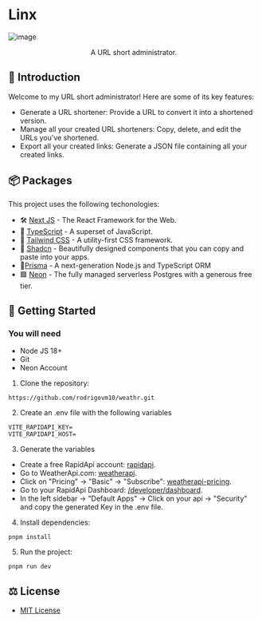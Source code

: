 # Linx
![image](https://github.com/rodrigovm10/linx/assets/104101668/88070138-057e-4757-9b68-122ed862b2e9)
<p align="center">A URL short administrator.</p>

## 👋 Introduction
Welcome to my URL short administrator! Here are some of its key features:

- Generate a URL shortener: Provide a URL to convert it into a shortened version.
- Manage all your created URL shorteners: Copy, delete, and edit the URLs you've shortened.
- Export all your created links: Generate a JSON file containing all your created links.
## 📦 Packages
This project uses the following techonologies:

- 🛠️ [Next JS](https://nextjs.org/) - The React Framework for the Web.
- 💙 [TypeScript](https://www.typescriptlang.org/) - A superset of JavaScript.
- 💅 [Tailwind CSS](https://tailwindcss.com/) - A utility-first CSS framework.
- 💎 [Shadcn](https://ui.shadcn.com/) - Beautifully designed components that you can copy and paste into your apps.
- 🔺[Prisma](https://www.prisma.io/) -  A next-generation Node.js and TypeScript ORM
- 🟩 [Neon](https://neon.tech/) - The fully managed serverless Postgres with a generous free tier.

## 🚀 Getting Started
### You will need
- Node JS 18+
- Git
- Neon Account

1. Clone the repository:
```
https://github.com/rodrigovm10/weathr.git
```
2. Create an .env file with the following variables
```
VITE_RAPIDAPI_KEY=
VITE_RAPIDAPI_HOST=
```
3. Generate the variables
- Create a free RapidApi account: [rapidapi](https://rapidapi.com/hub).
- Go to WeatherApi.com: [weatherapi](https://rapidapi.com/weatherapi/api/weatherapi-com).
- Click on "Pricing" -> "Basic" -> "Subscribe": [weatherapi-pricing](https://rapidapi.com/weatherapi/api/weatherapi-com/pricing).
- Go to your RapidApi Dashboard: [/developer/dashboard](https://rapidapi.com/developer/dashboard).
- In the left sidebar -> "Default Apps" -> Click on your api -> "Security" and copy the generated Key in the .env file.
4. Install dependencies:
```
pnpm install
```
5. Run the project:
```
pnpm run dev
```

## ⚖️ License
- [MIT License](https://github.com/rodrigovm10/weathr/blob/main/LICENSE)

